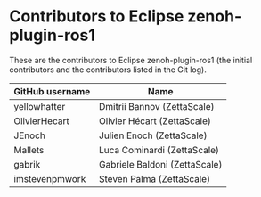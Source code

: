 # Contributors to Eclipse zenoh-plugin-ros1

These are the contributors to Eclipse zenoh-plugin-ros1 (the initial contributors and the contributors listed in the Git log).

| GitHub username | Name                          |
| --------------- | ------------------------------|
| yellowhatter    | Dmitrii Bannov   (ZettaScale) |
| OlivierHecart   | Olivier Hécart   (ZettaScale) |
| JEnoch          | Julien Enoch     (ZettaScale) |
| Mallets         | Luca Cominardi   (ZettaScale) |                 
| gabrik          | Gabriele Baldoni (ZettaScale) |
| imstevenpmwork  | Steven Palma     (ZettaScale) |
